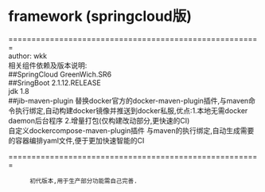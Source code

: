 # framework (springcloud版)
=======================================================</br>
author: wkk</br>
相关组件依赖及版本说明: </br>
##SpringCloud GreenWich.SR6 </br>
##SringBoot 2.1.12.RELEASE</br>
jdk 1.8</br>
##jib-maven-plugin 
替换docker官方的docker-maven-plugin插件,与maven命令执行绑定,自动构建docker镜像并推送到docker私服,优点:1.本地无需docker daemon后台程序 2.增量打包(仅构建改动部分,更快速的CI)</br>
自定义dockercompose-maven-plugin插件 与maven的执行绑定,自动生成需要的容器编排yaml文件,便于更加快速智能的CI</br>

=======================================================</br>

          初代版本,用于生产部分功能需自己完善.

